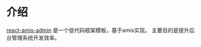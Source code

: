 # 介绍

[react-amis-admin](https://github.com/iceqing/react-amis-admin) 是一个低代码框架模板，基于amis实现。
主要目的是提升后台管理系统开发效率。